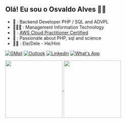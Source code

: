 ## Olá! Eu sou o Osvaldo Alves 👋🏽

* 💼 : Backend Developer PHP / SQL and ADVPL
* 👨🏽‍🎓 : Management Information Technology
* 📜 : <a href="https://www.credly.com/badges/7edc29d2-8ee6-4c98-94e6-e4d1072db3ba/linked_in_profile">AWS Cloud Practitioner Certified</a>
* 🎒 : Passionate about PHP, sql and science  
* 🧔🏽 : Ele/Dele - He/Him   

[![GMail](https://img.shields.io/badge/Gmail-D14836?style=for-the-badge&logo=gmail&logoColor=white)](mailto:oalvesxp@gmail.com)
[![Outlook](https://img.shields.io/badge/Microsoft_Outlook-0078D4?style=for-the-badge&logo=microsoft-outlook&logoColor=white)](mailto:oalves.neto@outlook.com)
[![Linkedin](https://img.shields.io/badge/LinkedIn-0077B5?style=for-the-badge&logo=linkedin&logoColor=white)](https://linkedin.com/in/oalvesneto)
[![What's App](https://img.shields.io/badge/WhatsApp-25D366?style=for-the-badge&logo=whatsapp&logoColor=white)](https://wa.me/5511940097148)

<a href="https://github.com/anuraghazra/github-readme-stats">
  <img height=180 align="center" src="https://github-readme-stats.vercel.app/api?username=oalvesxp&theme=dracula" />
</a>
<a href="https://github.com/anuraghazra/convoychat">
  <img height=180 align="center" src="https://github-readme-stats.vercel.app/api/top-langs?username=oalvesxp&layout=compact&langs_count=8&card_width=320&theme=dracula" />
</a>

</br>

<!-- 
### Skills & Técnologias
---

Sistema Operacional:</br>
![Debian](https://img.shields.io/badge/Debian-A81D33?style=for-the-badge&logo=debian&logoColor=white)
![Ubuntu](https://img.shields.io/badge/Ubuntu-E95420?style=for-the-badge&logo=ubuntu&logoColor=white)
![CentOS](https://img.shields.io/badge/Cent%20OS-262577?style=for-the-badge&logo=CentOS&logoColor=white)
![Fedora](https://img.shields.io/badge/Fedora-294172?style=for-the-badge&logo=fedora&logoColor=white)
![Windows](https://img.shields.io/badge/Windows-0078D6?style=for-the-badge&logo=windows&logoColor=white)

Programação:</br>
![Shell Script](https://img.shields.io/badge/Shell_Script-121011?style=for-the-badge&logo=gnu-bash&logoColor=white)
![Git](https://img.shields.io/badge/GIT-E44C30?style=for-the-badge&logo=git&logoColor=white)
![Python](https://img.shields.io/badge/Python-3776AB?style=for-the-badge&logo=python&logoColor=white)


Webserver:</br>
![Nginx](https://img.shields.io/badge/Nginx-009639?style=for-the-badge&logo=nginx&logoColor=white)
![Apache](https://img.shields.io/badge/Apache-D22128?style=for-the-badge&logo=Apache&logoColor=white)


Banco de Dados:</br>
![MySQL](https://img.shields.io/badge/MySQL-00000F?style=for-the-badge&logo=mysql&logoColor=white)
![MariaDB](https://img.shields.io/badge/MariaDB-003545?style=for-the-badge&logo=mariadb&logoColor=white)
![PostgreeSQL](https://img.shields.io/badge/PostgreSQL-316192?style=for-the-badge&logo=postgresql&logoColor=white)
![Redis](https://img.shields.io/badge/redis-%23DD0031.svg?&style=for-the-badge&logo=redis&logoColor=white)
![ElasticSearch](https://img.shields.io/badge/Elastic_Search-005571?style=for-the-badge&logo=elasticsearch&logoColor=white)


Desenvolvimento Web:</br>
![Django](https://img.shields.io/badge/Django-092E20?style=for-the-badge&logo=django&logoColor=white)
![PHP](https://img.shields.io/badge/PHP-777BB4?style=for-the-badge&logo=php&logoColor=white)
![HTML5](https://img.shields.io/badge/HTML5-E34F26?style=for-the-badge&logo=html5&logoColor=white)
![CSS3](https://img.shields.io/badge/CSS3-1572B6?style=for-the-badge&logo=css3&logoColor=white)
![Java Script](https://img.shields.io/badge/JavaScript-F7DF1E?style=for-the-badge&logo=javascript&logoColor=black)
![Bootstrap](https://img.shields.io/badge/Bootstrap-563D7C?style=for-the-badge&logo=bootstrap&logoColor=white)


Cloud:</br>
![AWS](https://img.shields.io/badge/Amazon_AWS-FF9900?style=for-the-badge&logo=amazonaws&logoColor=white)
![GCP](https://img.shields.io/badge/Google_Cloud-4285F4?style=for-the-badge&logo=google-cloud&logoColor=white)
![Azure](https://img.shields.io/badge/Microsoft_Azure-0089D6?style=for-the-badge&logo=microsoft-azure&logoColor=white)
![CloudFlare](https://img.shields.io/badge/Cloudflare-F38020?style=for-the-badge&logo=Cloudflare&logoColor=white)


IaC & CI/CD:</br>
![Terraform](https://img.shields.io/badge/Terraform-7B42BC?style=for-the-badge&logo=terraform&logoColor=white)
![Ansible](https://img.shields.io/badge/Ansible-000000?style=for-the-badge&logo=ansible&logoColor=white)
![Jenkins](https://img.shields.io/badge/Jenkins-D24939?style=for-the-badge&logo=Jenkins&logoColor=white)



Monitoring:</br>
![Grafana](https://img.shields.io/badge/Grafana-F2F4F9?style=for-the-badge&logo=grafana&logoColor=orange&labelColor=F2F4F9)
![Grafana](https://img.shields.io/badge/Prometheus-000000?style=for-the-badge&logo=prometheus&labelColor=000000)

-->
